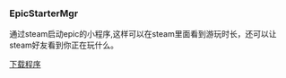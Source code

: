 ### EpicStarterMgr
通过steam启动epic的小程序,这样可以在steam里面看到游玩时长，还可以让steam好友看到你正在玩什么。


<a href="https://github.com/ZSDF-Warren/EpicStarterMgr/blob/25376738759b05bc7a888366dfdd0cfef01fb0e0/EpicStartMgr.exe" download="EpicStartMgr.exe">下载程序</a>
